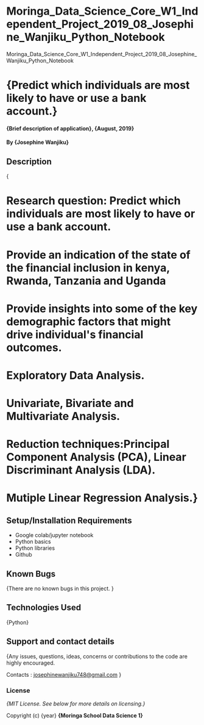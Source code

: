 # Moringa_Data_Science_Core_W1_Independent_Project_2019_08_Josephine_Wanjiku_Python_Notebook

Moringa_Data_Science_Core_W1_Independent_Project_2019_08_Josephine_Wanjiku_Python_Notebook

# {Predict which individuals are most likely to have or use a bank account.}

#### {Brief description of application}, {August, 2019}

#### By **{Josephine Wanjiku}**

## Description

{
# Research question: Predict which individuals are most likely to have or use a bank account.

# Provide an indication of the state of the financial inclusion in kenya, Rwanda, Tanzania and Uganda

# Provide insights into some of the key demographic factors that might drive individual's financial outcomes.

# Exploratory Data Analysis.

# Univariate, Bivariate and Multivariate Analysis.

# Reduction techniques:Principal Component Analysis (PCA), Linear Discriminant Analysis (LDA).

# Mutiple Linear Regression Analysis.}

## Setup/Installation Requirements

* Google colab/jupyter notebook
* Python basics
* Python libraries
* Github

## Known Bugs

{There are no known bugs in this project. }

## Technologies Used

{Python}

## Support and contact details

{Any issues, questions, ideas, concerns or contributions to the code are highly encouraged.

 Contacts : josephinewanjiku748@gmail.com }
 
### License
*{MIT License.  See below for more details on licensing.}*

Copyright (c) {year} **{Moringa School Data Science 1}**
